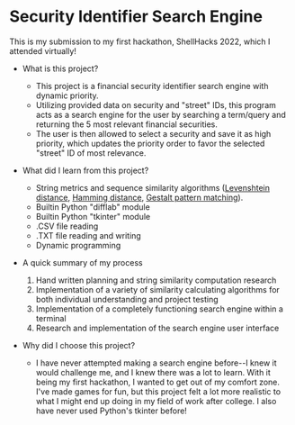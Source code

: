 # Security Identifier Search Engine

This is my submission to my first hackathon, ShellHacks 2022, which I attended virtually!

- What is this project?
  - This project is a financial security identifier search engine with dynamic priority.
  - Utilizing provided data on security and "street" IDs, this program acts as a search engine for the user by searching a term/query and returning the 5 most relevant financial securities.
  - The user is then allowed to select a security and save it as high priority, which updates the priority order to favor the selected "street" ID of most relevance.

- What did I learn from this project?
  - String metrics and sequence similarity algorithms ([Levenshtein distance](https://en.wikipedia.org/wiki/Levenshtein_distance), [Hamming distance](https://en.wikipedia.org/wiki/Hamming_distance), [Gestalt pattern matching](https://en.wikipedia.org/wiki/Gestalt_Pattern_Matching)).
  - Builtin Python "difflab" module
  - Builtin Python "tkinter" module
  - .CSV file reading
  - .TXT file reading and writing
  - Dynamic programming

- A quick summary of my process
  1. Hand written planning and string similarity computation research
  2. Implementation of a variety of similarity calculating algorithms for both individual understanding and project testing
  5. Implementation of a completely functioning search engine within a terminal
  6. Research and implementation of the search engine user interface

- Why did I choose this project?
  - I have never attempted making a search engine before--I knew it would challenge me, and I knew there was a lot to learn. With it being my first hackathon, I wanted to get out of my comfort zone. I've made games for fun, but this project felt a lot more realistic to what I might end up doing in my field of work after college. I also have never used Python's tkinter before!
